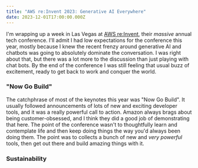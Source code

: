 ```yaml
---
title: "AWS re:Invent 2023: Generative AI Everywhere"
date: 2023-12-01T17:00:00.000Z
---
```


I'm wrapping up a week in Las Vegas at [AWS re:Invent][reinvent], their _massive_ annual tech conference. I'll admit I had low expectations for the conference this year, mostly because I knew the recent frenzy around generative AI and chatbots was going to absolutely dominate the conversation. I was right about that, but there was a lot more to the discussion than just playing with chat bots. By the end of the conference I was still feeling that usual buzz of excitement, ready to get back to work and conquer the world.


### "Now Go Build"

The catchphrase of most of the keynotes this year was "Now Go Build". It usually followed announcements of lots of new and exciting developer tools, and it was a really powerful call to action. Amazon always brags about being customer-obsessed, and I think they did a good job of demonstrating that here. The point of the conference wasn't to thoughtfully learn and contemplate life and then keep doing things the way you'd always been doing them. The point was to collects a bunch of new and _very powerful_ tools, then get out there and build amazing things with it.

### Sustainability



[reinvent]: https://reinvent.awsevents.com/